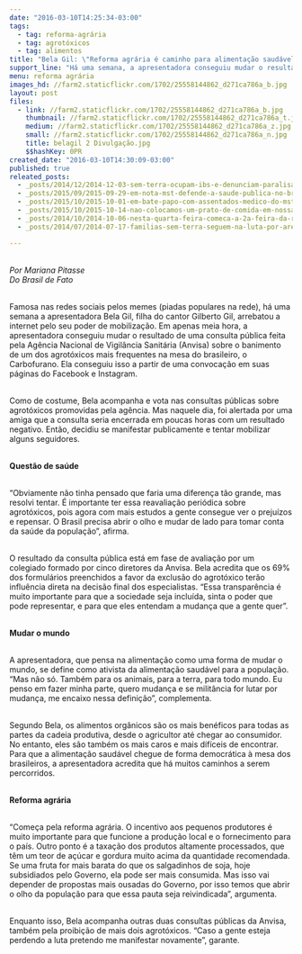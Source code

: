 ```yaml
---
date: "2016-03-10T14:25:34-03:00"
tags:
  - tag: reforma-agrária
  - tag: agrotóxicos
  - tag: alimentos
title: "Bela Gil: \"Reforma agrária é caminho para alimentação saudável\""
support_line: "Há uma semana, a apresentadora conseguiu mudar o resultado de uma consulta pública feita pela Anvisa sobre o banimento de um dos agrotóxicos mais frequentes na mesa do brasileiro, o Carbofurano."
menu: reforma agrária
images_hd: //farm2.staticflickr.com/1702/25558144862_d271ca786a_b.jpg
layout: post
files:
  - link: //farm2.staticflickr.com/1702/25558144862_d271ca786a_b.jpg
    thumbnail: //farm2.staticflickr.com/1702/25558144862_d271ca786a_t.jpg
    medium: //farm2.staticflickr.com/1702/25558144862_d271ca786a_z.jpg
    small: //farm2.staticflickr.com/1702/25558144862_d271ca786a_n.jpg
    title: belagil 2 Divulgação.jpg
    $$hashKey: 0PR
created_date: "2016-03-10T14:30:09-03:00"
published: true
releated_posts:
  - _posts/2014/12/2014-12-03-sem-terra-ocupam-ibs-e-denunciam-paralisacao-da-reforma-agraria.md
  - _posts/2015/09/2015-09-29-em-nota-mst-defende-a-saude-publica-no-brasil-e-repudia-privatizacao-do-setor.md
  - _posts/2015/10/2015-10-01-em-bate-papo-com-assentados-medico-do-mst-fala-sobre-beneficio-da-alimentacao-sem-agrotoxico.md
  - _posts/2015/10/2015-10-14-nao-colocamos-um-prato-de-comida-em-nossas-mesas-mas-um-calice-de-veneno-afirma-dirigente-do-mst.md
  - _posts/2014/10/2014-10-06-nesta-quarta-feira-comeca-a-2a-feira-da-reforma-agraria-de-arapiraca.md
  - _posts/2014/07/2014-07-17-familias-sem-terra-seguem-na-luta-por-area-grilada-em-abelardo-luz.md

---
```

<p><br />
<em>Por Mariana Pitasse<br />
Do Brasil de Fato</em></p>

<p><br />
Famosa nas redes sociais pelos memes (piadas populares na rede), h&aacute; uma semana a apresentadora Bela Gil, filha do cantor Gilberto Gil, arrebatou a internet pelo seu poder de mobiliza&ccedil;&atilde;o. Em apenas meia hora, a apresentadora conseguiu mudar o resultado de uma consulta p&uacute;blica feita pela Ag&ecirc;ncia Nacional de Vigil&acirc;ncia Sanit&aacute;ria (Anvisa) sobre o banimento de um dos agrot&oacute;xicos mais frequentes na mesa do brasileiro, o Carbofurano. Ela conseguiu isso a partir de uma convoca&ccedil;&atilde;o em suas p&aacute;ginas do Facebook e Instagram.&nbsp;</p>

<p><br />
Como de costume, Bela acompanha e vota nas consultas p&uacute;blicas sobre agrot&oacute;xicos promovidas pela ag&ecirc;ncia. Mas naquele dia, foi alertada por uma amiga que a consulta seria encerrada em poucas horas com um resultado negativo. Ent&atilde;o, decidiu se manifestar publicamente e tentar mobilizar alguns seguidores.&nbsp;</p>

<p><br />
<strong>Quest&atilde;o de sa&uacute;de</strong></p>

<p><br />
&ldquo;Obviamente n&atilde;o tinha pensado que faria uma diferen&ccedil;a t&atilde;o grande, mas resolvi tentar. &Eacute; importante ter essa reavalia&ccedil;&atilde;o peri&oacute;dica sobre agrot&oacute;xicos, pois agora com mais estudos a gente consegue ver o preju&iacute;zos e repensar. O Brasil precisa abrir o olho e mudar de lado para tomar conta da sa&uacute;de da popula&ccedil;&atilde;o&rdquo;, afirma.</p>

<p><br />
O resultado da consulta p&uacute;blica est&aacute; em fase de avalia&ccedil;&atilde;o por um colegiado formado por cinco diretores da Anvisa. Bela acredita que os 69% dos formul&aacute;rios preenchidos a favor da exclus&atilde;o do agrot&oacute;xico ter&atilde;o influ&ecirc;ncia direta na decis&atilde;o final dos especialistas. &ldquo;Essa transpar&ecirc;ncia &eacute; muito importante para que a sociedade seja inclu&iacute;da, sinta o poder que pode representar, e para que eles entendam a mudan&ccedil;a que a gente quer&rdquo;.</p>

<p><br />
<strong>Mudar o mundo</strong></p>

<p><br />
A apresentadora, que pensa na alimenta&ccedil;&atilde;o como uma forma de mudar o mundo, se define como ativista da alimenta&ccedil;&atilde;o saud&aacute;vel para a popula&ccedil;&atilde;o. &ldquo;Mas n&atilde;o s&oacute;. Tamb&eacute;m para os animais, para a terra, para todo mundo. Eu penso em fazer minha parte, quero mudan&ccedil;a e se milit&acirc;ncia for lutar por mudan&ccedil;a, me encaixo nessa defini&ccedil;&atilde;o&rdquo;, complementa.</p>

<p><br />
Segundo Bela, os alimentos org&acirc;nicos s&atilde;o os mais ben&eacute;ficos para todas as partes da cadeia produtiva, desde o agricultor at&eacute; chegar ao consumidor. No entanto, eles s&atilde;o tamb&eacute;m os mais caros e mais dif&iacute;ceis de encontrar. Para que a alimenta&ccedil;&atilde;o saud&aacute;vel chegue de forma democr&aacute;tica &agrave; mesa dos brasileiros, a apresentadora acredita que h&aacute; muitos caminhos a serem percorridos.</p>

<p><br />
<strong>Reforma agr&aacute;ria</strong></p>

<p><br />
&ldquo;Come&ccedil;a pela reforma agr&aacute;ria. O incentivo aos pequenos produtores &eacute; muito importante para que funcione a produ&ccedil;&atilde;o local e o fornecimento para o pa&iacute;s. Outro ponto &eacute; a taxa&ccedil;&atilde;o dos produtos altamente processados, que t&ecirc;m um teor de a&ccedil;&uacute;car e gordura muito acima da quantidade recomendada. Se uma fruta for mais barata do que os salgadinhos de soja, hoje subsidiados pelo Governo, ela pode ser mais consumida. Mas isso vai depender de propostas mais ousadas do Governo, por isso temos que abrir o olho da popula&ccedil;&atilde;o para que essa pauta seja reivindicada&rdquo;, argumenta.&nbsp;</p>

<p><br />
Enquanto isso, Bela acompanha outras duas consultas p&uacute;blicas da Anvisa, tamb&eacute;m pela proibi&ccedil;&atilde;o de mais dois agrot&oacute;xicos. &ldquo;Caso a gente esteja perdendo a luta pretendo me manifestar novamente&rdquo;, garante.</p>

